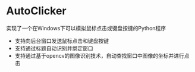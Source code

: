 # AutoClicker

实现了一个在Windows下可以模拟鼠标点击或键盘按键的Python程序
- 支持向后台窗口发送鼠标点击和键盘按键
- 支持通过标题自动识别并绑定窗口
- 支持通过基于opencv的图像识别技术，自动查找窗口中图像的坐标并进行点击
